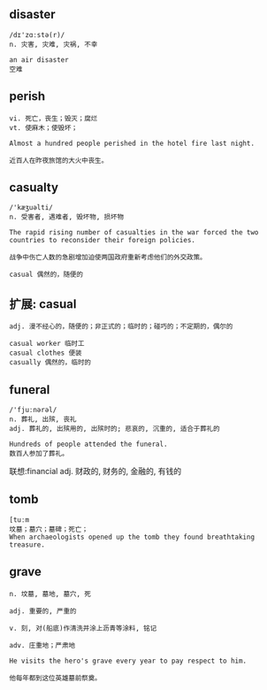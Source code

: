 ## disaster
```
/dɪ'zɑːstə(r)/
n. 灾害, 灾难, 灾祸, 不幸

an air disaster
空难
```

## perish
```
vi. 死亡，丧生；毁灭；腐烂
vt. 使麻木；使毁坏；

Almost a hundred people perished in the hotel fire last night.

近百人在昨夜旅馆的大火中丧生。
```

## casualty
```
/'kæʒuəlti/
n. 受害者, 遇难者, 毁坏物, 损坏物

The rapid rising number of casualties in the war forced the two countries to reconsider their foreign policies.

战争中伤亡人数的急剧增加迫使两国政府重新考虑他们的外交政策。

casual 偶然的，随便的
```
## 扩展: casual
```
adj. 漫不经心的，随便的；非正式的；临时的；碰巧的；不定期的，偶尔的

casual worker 临时工
casual clothes 便装
casually 偶然的，临时的
```

## funeral
```
/'fjuːnərəl/
n. 葬礼, 出殡, 丧礼
adj. 葬礼的, 出殡用的, 出殡时的; 悲哀的, 沉重的, 适合于葬礼的

Hundreds of people attended the funeral.
数百人参加了葬礼。
```

联想:financial
adj. 财政的, 财务的, 金融的, 有钱的

## tomb
```
[tuːm
坟墓；墓穴；墓碑；死亡；
When archaeologists opened up the tomb they found breathtaking treasure.
```

## grave
```
n. 坟墓, 墓地, 墓穴, 死

adj. 重要的, 严重的

v. 刻, 对(船底)作清洗并涂上沥青等涂料, 铭记

adv. 庄重地；严肃地

He visits the hero's grave every year to pay respect to him.

他每年都到这位英雄墓前祭奠。
```